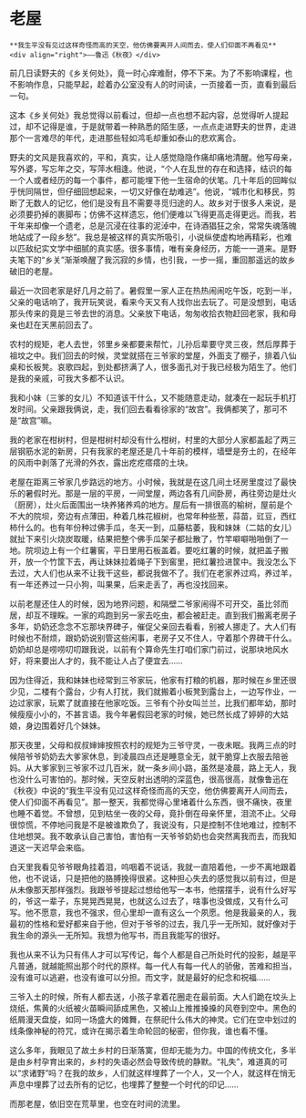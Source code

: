 # 老屋

``` admonish note 
**我生平没有见过这样奇怪而高的天空，他仿佛要离开人间而去，使人们仰面不再看见**     
<div align="right">——鲁迅《秋夜》</div>
```

前几日读野夫的《乡关何处》，竟一时心痒难耐，停不下来。为了不影响课程，也不影响作息，只能早起，趁着办公室没有人的时间读，一页接着一页，直看到最后一句。

这本《乡关何处》我总觉得以前看过，但却一点也想不起内容，总觉得听人提起过，却不记得是谁，于是就带着一种熟悉的陌生感，一点点走进野夫的世界，走进那个一言难尽的年代，走进那些轻如鸿毛却重如泰山的悲欢离合。

野夫的文风是我喜欢的，平和，真实，让人感觉隐隐作痛却痛地清醒。他写母亲，写外婆，写忘年之交，写萍水相逢。他说，“个人在乱世的存在和选择，结识的每一个人或者经历的每一个事件，都可能埋下他一生宿命的伏笔。几十年后的回眸似乎恍同隔世，但仔细回想起来，一切又好像在劫难逃”。他说，“城市化和移民，剪断了无数人的记忆，他们是没有且不需要寻觅归途的人。故乡对于很多人来说，是必须要扔掉的裹脚布；仿佛不这样遗忘，他们便难以飞得更高走得更远。而我，若干年来却像一个遗老，总是沉浸在往事的泥淖中，在诗酒猖狂之余，常常失魂落魄地站成了一段乡愁”。我总是被这样的真实所吸引，小说纵使虚构地再精彩，也难以匹敌纪实文学中细腻的真实感。很多事情，唯有亲身经历，方能一一道来。是野夫笔下的“乡关”渐渐唤醒了我沉寂的乡情，也引我，一步一摇，重回那遥远的故乡破旧的老屋。

最近一次回老家是好几月之前了。暑假里一家人正在热热闹闹吃午饭，吃到一半，父亲的电话响了，我开玩笑说，看来今天又有人找你出去玩了。可是没想到，电话那头传来的竟是三爷去世的消息。父亲放下电话，匆匆收拾衣物赶回老家，我和母亲也赶在天黑前回去了。

农村的规矩，老人去世，邻里乡亲都要来帮忙，儿孙后辈要守灵三夜，然后厚葬于祖坟之中。我们回去的时候，灵堂就搭在三爷家的堂屋，外面支了棚子，排着八仙桌和长板凳。哀歌四起，到处都挤满了人，很多面孔对于我已经极为陌生了。他们是我的亲戚，可我大多都不认识。

我和小妹（三爹的女儿）不知道该干什么，又不能随意走动，就凑在一起玩手机打发时间。父亲跟我俩说，走，我们回去看看徐家的“故宫”。我俩都笑了，那可不是“故宫”嘛。

我的老家在柑树村，但是柑树村却没有什么柑树，村里的大部分人家都盖起了两三层钢筋水泥的新房，只有我家的老屋还是几十年前的模样，墙壁是夯土的，在经年的风雨中剥落了光滑的外衣，露出疙疙瘩瘩的土块。

老屋在距离三爷家几步路远的地方。小时候，我就是在这几间土坯房里度过了最快乐的暑假时光。那是一层的平房，一间堂屋，两边各有几间卧房，再往旁边是灶火（厨房），灶火后面围出一块养猪养鸡的地方。屋后有一排很高的榆树，屋前是个不大的院坝，旁边有点薄田，种着几株花椒树，也常年种些葱，蒜苗，豇豆，西红柿什么的。也有年份种过佛手瓜，冬天一到，瓜藤枯萎，我和妹妹（二姑的女儿）就扯下来引火烧炭取暖，结果把整个佛手瓜架子都扯散了，竹竿噼噼啪啪倒了一地。院坝边上有一个红薯窖，平日里用石板盖着。要吃红薯的时候，就把盖子搬开，放一个竹筐下去，再让妹妹拉着绳子下到窖里，把红薯捡进筐中。我没怎么下去过，大人们也从来不让我干这些，都说我做不了。我们在老家养过鸡，养过羊，有一年还养过一只小狗，叫果果，后来走丢了，再也没找回来。

以前老屋还住人的时候，因为地界问题，和隔壁二爷家闹得不可开交，虽比邻而居，却互不理睬。一家的鸡跑到另一家去吃虫，都会被赶走。直到我们搬离老房子多年，奶奶还念念不忘那块界碑子，催促父亲回去看看，别被人挪走了。大人们有时候也不耐烦，跟奶奶说别管这些闲事，老房子又不住人，守着那个界碑干什么。奶奶却总是唠唠叨叨跟我说，以前有个算命先生打咱们家门前过，说那块地风水好，将来要出人才的，我不能让人占了便宜去……

因为住得近，我和妹妹也经常到三爷家玩，他家有打粮的机器，那时候在乡里还很少见，二楼有个露台，少有人打扰，我们就搬着小板凳到露台上，一边写作业，一边过家家，玩累了就直接在他家吃饭。三爷有个孙女叫兰兰，比我们都年幼，那时候瘦瘦小小的，不甚言语。我今年暑假回老家的时候，她已然长成了婷婷的大姑娘，身边围着好几个妹妹。

那天夜里，父母和叔叔婶婶按照农村的规矩为三爷守灵，一夜未眠。我两三点的时候陪爷爷奶奶去大爹家休息，到凌晨四点还是睡意全无，就干脆穿上衣服去陪爸妈。从大爹家到三爷家不过几百米，就一条乡间小路，虽然是凌晨，路上无人，我也没什么可害怕的。那时候，天空反射出透明的深蓝色，很高很高，就像鲁迅在《秋夜》中说的“我生平没有见过这样奇怪而高的天空，他仿佛要离开人间而去，使人们仰面不再看见”。那一整天，我都觉得心里堵着什么东西，很不痛快，夜里也睡不着觉。不曾想，见到枯坐一夜的父母，竟扑倒在母亲怀里，泪流不止。父母很惊慌，不停地问我是不是被谁欺负了，我说没有，只是控制不住地难过，控制不住地想哭。我不敢承认自己害怕，害怕有一天爷爷奶奶也会突然离我而去，而我知道这一天迟早会来临。

白天里我看见爷爷眼角挂着泪，呜咽着不说话，我就一直陪着他，一步不离地跟着他，也不说话，只是把他的胳膊挽得很紧。这种担心失去的感觉我以前有过，但是从未像那天那样强烈。我跟爷爷提起过想给他写一本书，他摆摆手，说有什么好写的，爷这一辈子，东晃晃西晃晃，也就这么过去了，啥事也没做成，又有什么可写。他不愿意，我也不强求，但心里却一直有这么一个夙愿。他是我最亲的人，我最初的性格和爱好都来自于他，但对于爷爷的过去，我几乎一无所知，就好像对于我生命的源头一无所知。我想为他写书，而且我能写的很好。

我也从来不认为只有伟人才可以写传记，每个人都是自己所处时代的投影，越是平凡普通，就越能照出那个时代的原样。每一代人有每一代人的骄傲，苦难和担当，没有谁可以逃避，也没有谁可以分担。而文字，就是最好的纪念和祝福……

三爷入土的时候，所有人都去送，小孩子拿着花圈走在最前面。大人们跪在坟头上烧纸，焦黄的火纸被火苗瞬间舔成黑色，又被山上推推搡搡的风卷到空中。黑色的纸屑漫天盘旋，如同一场盛大的傩舞，在祭祀什么伟大的神灵。它们在空中划过的线条像神秘的符咒，或许在揭示着生命轮回的秘密，但你我，谁也看不懂。

这么多年，我眼见了故土乡村的日渐落寞，但却无能为力。中国的传统文化，多半是由乡村孕育出来的，乡村的失语必然会导致传统的静默。“礼失”，难道真的可以“求诸野”吗？在我的故乡，人们就这样埋葬了一个人，又一个人，就这样在悄无声息中埋葬了过去所有的记忆，也埋葬了整整一个时代的印记……

而那老屋，依旧空在荒草里，也空在时间的流里。

